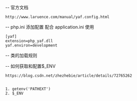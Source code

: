 --  官方文档
 
    http://www.laruence.com/manual/yaf.config.html



-- php.ini 添加配置 配合 application.ini 使用


	[yaf]
	extension=php_yaf.dll
	yaf.environ=development


-- 类的加载规则


-- 如何获取和配置$_ENV  

    https://blog.csdn.net/zhezhebie/article/details/72765262


    1. getenv('PATHEXT')
    2. $_ENV